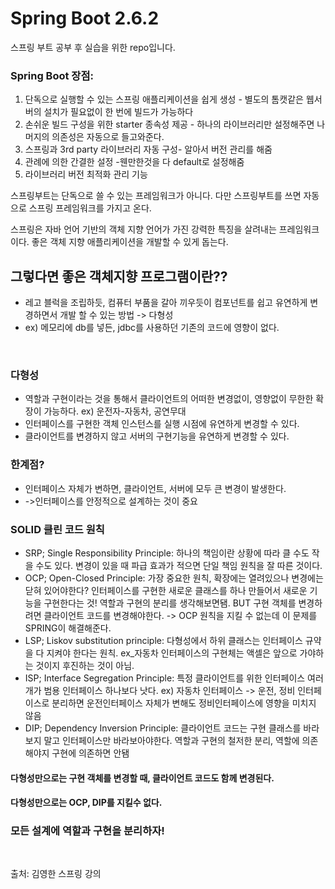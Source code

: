 # Spring Boot 2.6.2
스프링 부트 공부 후 실습을 위한 repo입니다.

### Spring Boot  장점:
1) 단독으로 실행할 수 있는 스프링 애플리케이션을 쉽게 생성 - 별도의 톰캣같은 웹서버의 설치가 필요없이 한 번에 빌드가 가능하다
2) 손쉬운 빌드 구성을 위한  starter 종속성 제공 - 하나의 라이브러리만 설정해주면 나머지의 의존성은 자동으로 들고와준다.
3) 스프링과  3rd party 라이브러리 자동 구성- 알아서 버전 관리를 해줌
4) 관례에 의한 간결한 설정 -웬만한것을 다 default로 설정해줌
5) 라이브러리 버전 최적화 관리 기능

스프링부트는 단독으로 쓸 수 있는 프레임워크가 아니다.
다만 스프링부트를 쓰면 자동으로 스프링 프레임워크를 가지고 온다.

스프링은 자바 언어 기반의 객체 지향 언어가 가진 강력한 특징을 살려내는 프레임워크이다. 좋은 객체 지향 애플리케이션을 개발할 수 있게 돕는다.

## 그렇다면 좋은 객체지향 프로그램이란??
- 레고 블럭을 조립하듯, 컴퓨터 부품을 갈아 끼우듯이 컴포넌트를 쉽고 유연하게 변경하면서 개발 할 수 있는 방법 -> 다형성
- ex) 메모리에 db를 넣든, jdbc를 사용하던 기존의 코드에 영향이 없다.
<br/>

### 다형성
- 역할과 구현이라는 것을 통해서 클라이언트의 어떠한 변경없이, 영향없이 무한한 확장이 가능하다. ex) 운전자-자동차, 공연무대
- 인터페이스를 구현한 객체 인스턴스를 실행 시점에 유연하게 변경할 수 있다.
- 클라이언트를 변경하지 않고 서버의 구현기능을 유연하게 변경할 수 있다.

### 한계점?
- 인터페이스 자체가 변하면, 클라이언트, 서버에 모두 큰 변경이 발생한다.
- ->인터페이스를 안정적으로 설계하는 것이 중요

### SOLID 클린 코드 원칙
- SRP; Single Responsibility Principle: 하나의 책임이란 상황에 따라 클 수도 작을 수도 있다. 변경이 있을 때 파급 효과가 적으면 단일 책임 원칙을 잘 따른 것이다.
- OCP; Open-Closed Principle: 가장 중요한 원칙, 확장에는 열려있으나 변경에는 닫혀 있어야한다? 인터페이스를 구현한 새로운 클래스를 하나 만들어서 새로운 기능을 구현한다는 것! 역할과 구현의 분리를 생각해보면됌.
BUT 구현 객체를 변경하려면 클라이언트 코드를 변경해야한다. -> OCP 원칙을 지킬 수 없는데 이 문제를 SPRING이 해결해준다.
- LSP; Liskov substitution principle: 다형성에서 하위 클래스는 인터페이스 규약을 다 지켜야 한다는 원칙. ex_자동차 인터페이스의 구현체는 액셀은 앞으로 가야하는 것이지 후진하는 것이 아님.
- ISP; Interface Segregation Principle: 특정 클라이언트를 위한 인터페이스 여러 개가 범용 인터페이스 하나보다 낫다. ex) 자동차 인터페이스 -> 운전, 정비 인터페이스로 분리하면 운전인터페이스 자체가 변해도 정비인터페이스에 영향을 미치지 않음
- DIP; Dependency Inversion Principle: 클라이언트 코드는 구현 클래스를 바라보지 말고 인터페이스만 바라보아야한다. 역할과 구현의 철저한 분리, 역할에 의존해야지 구현에 의존하면 안됌

#### 다형성만으로는 구현 객체를 변경할 때, 클라이언트 코드도 함께 변경된다.
#### 다형성만으로는 OCP, DIP를 지킬수 없다.

### 모든 설계에 역할과 구현을 분리하자!

<br/>

출처: 김영한 스프링 강의
